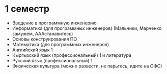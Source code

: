 # 1 семестр
- Введение в программную инженерию
- Информатика (для программных инженеров) (Мальчики, Марченко замужем, АААстанавитесь)
- Основы конструирования ПО
- Математика (для программных инженеров)
- Английский язык 1
- Кыргызский язык (профессиональный) 1 и литература
- Русский язык (профессиональный) 1
- Физическая культура (можно развести, не парьтесь, идите на ОФС)
